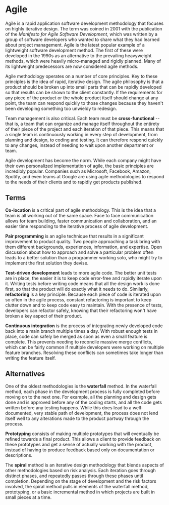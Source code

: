 # Agile

Agile is a rapid application software development methodology that focuses on
highly iterative design. The term was coined in 2001 with the publication of
the *Manifesto for Agile Software Development*, which was written by a group
of software developers who wanted to share what they had learned about
project management. Agile is the latest popular example of a lightweight
software development method. The first of these were developed in the 1990s
as an alternative to the prevailing heavyweight methods, which were heavily
micro-managed and rigidly planned. Many of its lightweight predecessors are
now considered agile methods.

Agile methodology operates on a number of core principles. Key to these
principles is the idea of rapid, iterative design. The agile philosophy is
that a product should be broken up into small parts that can be rapidly
developed so that results can be shown to the client constantly. If the
requirements for any piece of the product or the whole product itself should
change at any point, the team can respond quickly to those changes because
they haven't been developing something too unwieldy to redesign.

Team management is also critical. Each team must be **cross-functional** --
that is, a team that can organize and manage itself throughout the entirety
of their piece of the project and each iteration of that piece. This means
that a single team is continuously working in every step of development, from
planning and design, to coding and testing. It can therefore respond quickly
to any changes, instead of needing to wait upon another department or team.

Agile development has become the norm. While each company might have their
own personalized implementation of agile, the basic principles are incredibly
popular. Companies such as Microsoft, Facebook, Amazon, Spotify, and even
teams at Google are using agile methodologies to respond to the needs of
their clients and to rapidly get products published.

## Terms

**Co-location** is a critical part of agile methodology. This is the idea
that a team is all working out of the same space. Face to face communication
allows for team building, faster communication and collaboration, and an
easier time responding to the iterative process of agile development.

**Pair programming** is an agile technique that results in a significant
improvement to product quality. Two people approaching a task bring with them
different backgrounds, experiences, information, and expertise. Open
discussion about how to approach and solve a particular problem often leads
to a better solution than a programmer working solo, who might try to
implement the first solution they devise.

**Test-driven development** leads to more agile code. The better unit tests
are in place, the easier it is to keep code error-free and rapidly iterate
upon it. Writing tests before writing code means that all the design work is
done first, so that the product will do exactly what it needs to do.
Similarly, **refactoring** is a key principle. Because each piece of code is
iterated upon so often in the agile process, constant refactoring is
important to keep clutter down and to keep code easy to maintain. With the
presence of tests, developers can refactor safely, knowing that their
refactoring won't have broken a key aspect of their product.

**Continuous integration** is the process of integrating newly developed code
back into a main branch multiple times a day. With robust enough tests in
place, code can safely be merged as soon as even a small feature is complete.
This prevents needing to reconcile massive merge conflicts, which can be
fairly common if multiple developers were working on multiple feature
branches. Resolving these conflicts can sometimes take longer than writing
the feature itself.

## Alternatives

One of the oldest methodologies is the **waterfall** method. In the waterfall
method, each phase in the development process is fully completed before
moving on to the next one. For example, all the planning and design gets done
and is approved before any of the coding starts, and all the code gets
written before any testing happens. While this does lead to a
well-documented, very stable path of development, the process does not lend
itself well to any alterations made to the product partway through the
process.

**Prototyping** consists of making multiple prototypes that will eventually
be refined towards a final product. This allows a client to provide feedback
on these prototypes and get a sense of actually working with the product,
instead of having to produce feedback based only on documentation or
descriptions.

The **spiral** method is an iterative design methodology that blends aspects
of other methodologies based on risk analysis. Each iteration goes through
distinct phases, and repeatedly passes through these phases until completion.
Depending on the stage of development and the risk factors involved, the
spiral method pulls in elements of the waterfall method, prototyping, or a
basic incremental method in which projects are built in small pieces at a
time.
